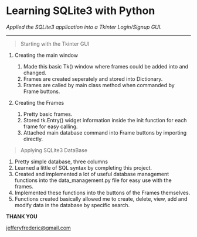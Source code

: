 # Learning SQLite3 with Python
*Applied the SQLite3 application into a Tkinter Login/Signup GUI.*

------

> Starting with the Tkinter GUI

1. Creating the main window
    1. Made this basic Tk() window where frames could be added into and changed.
    2. Frames are created seperately and stored into Dictionary.
    3. Frames are called by main class method when commanded by Frame buttons.

2. Creating the Frames
    1. Pretty basic frames.
    2. Stored tk.Entry() widget information inside the init function for each frame for easy calling. 
    3. Attached main database command into Frame buttons by importing directly.

> Applying SQLite3 DataBase

1. Pretty simple database, three columns
2. Learned a little of SQL syntax by completing this project.
3. Created and implemented a lot of useful database management functions into the data_management.py file for easy use with the frames.
4. Implemented these functions into the buttons of the Frames themselves.
5. Functions created basically allowed me to create, delete, view, add and modify data in the database by specific search.

**THANK YOU**

<jefferyfrederic@gmail.com>